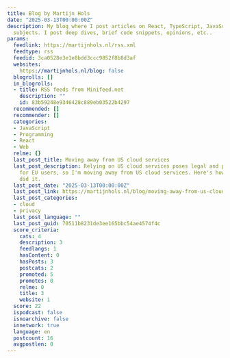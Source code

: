 ```yaml
---
title: Blog by Martijn Hols
date: "2025-03-13T00:00:00Z"
description: My blog where I post articles on React, TypeScript, JavaScript and related
  subjects. I post deep dives, brief code snippets, opinions, etc..
params:
  feedlink: https://martijnhols.nl/rss.xml
  feedtype: rss
  feedid: 3ca0528e3e1e8bdd3ccc9852f8b8d3af
  websites:
    https://martijnhols.nl/blog: false
  blogrolls: []
  in_blogrolls:
  - title: RSS feeds from Minifeed.net
    description: ""
    id: 83b59248e9346428c889eb03522b4297
  recommended: []
  recommender: []
  categories:
  - JavaScript
  - Programming
  - React
  - Web
  relme: {}
  last_post_title: Moving away from US cloud services
  last_post_description: Relying on US cloud services poses legal and political risks
    for EU users, so I'm moving away from US cloud services. Here's how and why I
    did it.
  last_post_date: "2025-03-13T00:00:00Z"
  last_post_link: https://martijnhols.nl/blog/moving-away-from-us-cloud-services
  last_post_categories:
  - cloud
  - privacy
  last_post_language: ""
  last_post_guid: 70511b8231de3ee165bbc54ae4574f4c
  score_criteria:
    cats: 4
    description: 3
    feedlangs: 1
    hasContent: 0
    hasPosts: 3
    postcats: 2
    promoted: 5
    promotes: 0
    relme: 0
    title: 3
    website: 1
  score: 22
  ispodcast: false
  isnoarchive: false
  innetwork: true
  language: en
  postcount: 16
  avgpostlen: 0
---
```

